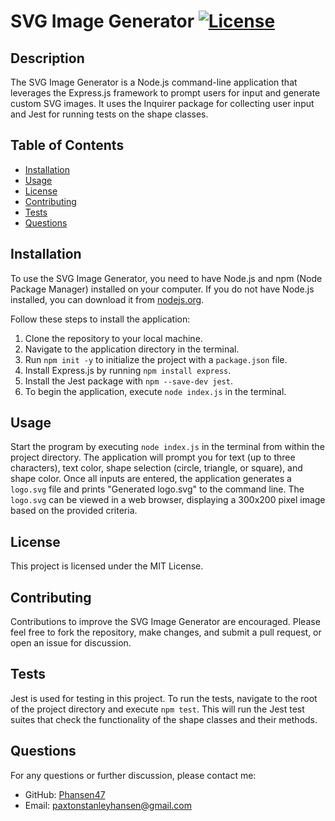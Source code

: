 # SVG Image Generator [![License](https://img.shields.io/badge/License-MIT-blue.svg)](https://opensource.org/licenses/MIT)

## Description
The SVG Image Generator is a Node.js command-line application that leverages the Express.js framework to prompt users for input and generate custom SVG images. It uses the Inquirer package for collecting user input and Jest for running tests on the shape classes.

## Table of Contents
- [Installation](#installation)
- [Usage](#usage)
- [License](#license)
- [Contributing](#contributing)
- [Tests](#tests)
- [Questions](#questions)

## Installation
To use the SVG Image Generator, you need to have Node.js and npm (Node Package Manager) installed on your computer. If you do not have Node.js installed, you can download it from [nodejs.org](https://nodejs.org/). 

Follow these steps to install the application:
1. Clone the repository to your local machine.
2. Navigate to the application directory in the terminal.
3. Run `npm init -y` to initialize the project with a `package.json` file.
4. Install Express.js by running `npm install express`.
5. Install the Jest package with `npm --save-dev jest`.
6. To begin the application, execute `node index.js` in the terminal.

## Usage
Start the program by executing `node index.js` in the terminal from within the project directory. The application will prompt you for text (up to three characters), text color, shape selection (circle, triangle, or square), and shape color. Once all inputs are entered, the application generates a `logo.svg` file and prints "Generated logo.svg" to the command line. The `logo.svg` can be viewed in a web browser, displaying a 300x200 pixel image based on the provided criteria.

## License
This project is licensed under the MIT License.

## Contributing
Contributions to improve the SVG Image Generator are encouraged. Please feel free to fork the repository, make changes, and submit a pull request, or open an issue for discussion.

## Tests
Jest is used for testing in this project. To run the tests, navigate to the root of the project directory and execute `npm test`. This will run the Jest test suites that check the functionality of the shape classes and their methods.

## Questions
For any questions or further discussion, please contact me:

- GitHub: [Phansen47](https://github.com/Phansen47)
- Email: paxtonstanleyhansen@gmail.com
